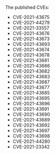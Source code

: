 The published CVEs:
- CVE-2021-43675
- CVE-2021-44279
- CVE-2021-33557
- CVE-2021-43676 
- CVE-2021-43673
- CVE-2021-43693
- CVE-2021-43674
- CVE-2021-43678
- CVE-2021-43681
- CVE-2021-43686
- CVE-2021-43682
- CVE-2021-43683
- CVE-2021-43687
- CVE-2021-43677
- CVE-2021-43685
- CVE-2021-43695
- CVE-2021-43696
- CVE-2021-43691
- CVE-2021-43690
- CVE-2021-43689
- CVE-2021-43692
- CVE-2021-43697
- CVE-2021-43698
- CVE-2021-44280
- CVE-2021-23342